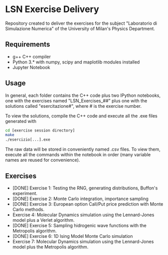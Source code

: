 # LSN Exercise Delivery

Repository created to deliver the exercises for the subject "Laboratorio di Simulazione Numerica" of the University of Milan's Physics Department.

## Requirements

- g++ C++ compiler
- Python 3.* with numpy, scipy and maplotlib modules installed
- Jupyter Notebook

## Usage

In general, each folder contains the C++ code plus two IPython notebooks, one with the exercises named "LSN_Exercises_##" plus one with the solutions called "esercitazione#", where # is the exercise number.

To view the solutions, compile the C++ code and execute all the .exe files generated with
  ```bash
  cd [exercise session directory]
  make
  ./esercizio[...].exe
  ```
The raw data will be stored in conveniently named .csv files. To view them, execute all the commands within the notebook in order (many variable names are reused for convenience).


## Exercises

- [DONE] Exercise 1: Testing the RNG, generating distributions, Buffon's experiment.
- [DONE] Exercise 2: Monte Carlo integration, importance sampling
- [DONE] Exercise 3: European option Call/Put price prediction with Monte Carlo methods.
- Exercise 4: Molecular Dynamics simulation using the Lennard-Jones model plus a Verlet algorithm.
- [DONE] Exercise 5: Sampling hidrogenic wave functions with the Metropolis algorithm.
- [DONE] Exercise 6: 1D Ising Model Monte Carlo simulation
- Exercise 7: Molecular Dynamics simulation using the Lennard-Jones model plus the Metropolis algorithm.
